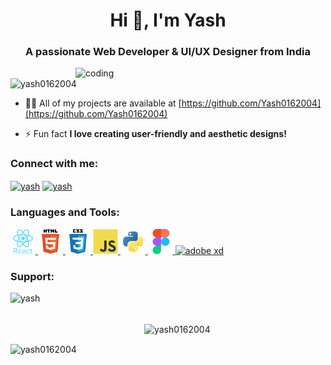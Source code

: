 <h1 align="center">Hi 👋, I'm Yash</h1>
<h3 align="center">A passionate Web Developer & UI/UX Designer from India</h3>

<img align="right" alt="coding" width="400" src="https://user-images.githubusercontent.com/55389276/140866485-8fb1c876-9a8f-4d6a-98dc-08c4981eaf70.gif">

<p align="left"> <img src="https://komarev.com/ghpvc/?username=yash0162004&label=Profile%20views&color=0e75b6&style=flat" alt="yash0162004" /> </p>

- 👨‍💻 All of my projects are available at [https://github.com/Yash0162004](https://github.com/Yash0162004)

- ⚡ Fun fact **I love creating user-friendly and aesthetic designs!**

<h3 align="left">Connect with me:</h3>
<p align="left">
<a href="https://linkedin.com/in/yash" target="blank"><img align="center" src="https://raw.githubusercontent.com/rahuldkjain/github-profile-readme-generator/master/src/images/icons/Social/linked-in-alt.svg" alt="yash" height="30" width="40" /></a>
<a href="https://instagram.com/yash" target="blank"><img align="center" src="https://raw.githubusercontent.com/rahuldkjain/github-profile-readme-generator/master/src/images/icons/Social/instagram.svg" alt="yash" height="30" width="40" /></a>
</p>

<h3 align="left">Languages and Tools:</h3>
<p align="left">
<a href="https://reactjs.org/" target="_blank" rel="noreferrer"> 
<img src="https://raw.githubusercontent.com/devicons/devicon/master/icons/react/react-original-wordmark.svg" alt="react" width="40" height="40"/> 
</a> 
<a href="https://www.w3.org/html/" target="_blank" rel="noreferrer"> 
<img src="https://raw.githubusercontent.com/devicons/devicon/master/icons/html5/html5-original-wordmark.svg" alt="html5" width="40" height="40"/> 
</a> 
<a href="https://www.w3schools.com/css/" target="_blank" rel="noreferrer"> 
<img src="https://raw.githubusercontent.com/devicons/devicon/master/icons/css3/css3-original-wordmark.svg" alt="css3" width="40" height="40"/> 
</a> 
<a href="https://developer.mozilla.org/en-US/docs/Web/JavaScript" target="_blank" rel="noreferrer"> 
<img src="https://raw.githubusercontent.com/devicons/devicon/master/icons/javascript/javascript-original.svg" alt="javascript" width="40" height="40"/> 
</a> 
<a href="https://www.python.org" target="_blank" rel="noreferrer"> 
<img src="https://raw.githubusercontent.com/devicons/devicon/master/icons/python/python-original.svg" alt="python" width="40" height="40"/> 
</a>
<a href="https://www.figma.com/" target="_blank" rel="noreferrer">
<img src="https://raw.githubusercontent.com/devicons/devicon/master/icons/figma/figma-original.svg" alt="figma" width="40" height="40"/> 
</a>
<a href="https://www.adobe.com/products/xd.html" target="_blank" rel="noreferrer">
<img src="https://upload.wikimedia.org/wikipedia/commons/d/dc/Adobe_Experience_Design_logo.svg" alt="adobe xd" width="40" height="40"/> 
</a>
</p>

<h3 align="left">Support:</h3>
<p>
<a href="https://www.buymeacoffee.com/yash"> 
<img align="left" src="https://cdn.buymeacoffee.com/buttons/v2/default-yellow.png" height="50" width="210" alt="yash" />
</a>
</p><br><br>

<p>&nbsp;<img align="center" src="https://github-readme-stats.vercel.app/api?username=yash0162004&show_icons=true&locale=en" alt="yash0162004" /></p>

<p><img align="center" src="https://github-readme-streak-stats.herokuapp.com/?user=yash0162004&" alt="yash0162004" /></p>
